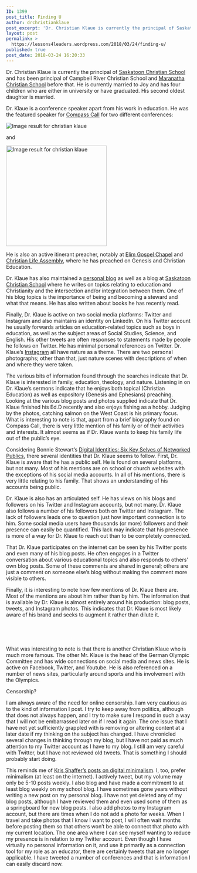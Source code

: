 ```yaml
---
ID: 1399
post_title: Finding U
author: drchristianklaue
post_excerpt: 'Dr. Christian Klaue is currently the principal of Saskatoon Christian School and has been principal of Campbell River Christian School and Maranatha Christian School before that. He is currently married to Joy and has four children who are either in university or have graduated. His second oldest daughter is married. Dr. Klaue is a conference &hellip; <a href="https://lessons4leaders.wordpress.com/2018/03/24/finding-u/">Continue reading <span>Finding U</span></a>'
layout: post
permalink: >
  https://lessons4leaders.wordpress.com/2018/03/24/finding-u/
published: true
post_date: 2018-03-24 16:20:33
---
```

Dr. Christian Klaue is currently the principal of <a href="http://www.saskatoonchristianschool.ca/about-us/leadership.cfm">Saskatoon Christian School</a> and has been principal of Campbell River Christian School and <a href="http://www.wlmcs.org/about.html">Maranatha Christian School</a> before that. He is currently married to Joy and has four children who are either in university or have graduated. His second oldest daughter is married.

Dr. Klaue is a conference speaker apart from his work in education. He was the featured speaker for <a href="http://www.compasscall.ca/">Compass Call</a> for two different conferences:

<img class="rg_ic rg_i" src="https://encrypted-tbn0.gstatic.com/images?q=tbn:ANd9GcQR8l4ylLm4gUgnMgJ6ny12pH6wmju0k3y2QcZ_AQVk4JUCU-4f" alt="Image result for christian klaue" />

and

<img class="irc_mi" src="https://i0.wp.com/www.compasscall.ca/wp-content/uploads/Issachar-2015-Image-e1441080050537.jpg" alt="Image result for christian klaue" width="274" height="274" />

He is also an active itinerant preacher, notably at <a href="http://www.elimgospelchapel.com/sermons.html">Elim Gospel Chapel</a> and <a href="https://www.clfcr.com/media?page=3&amp;speaker=0">Christian Life Assembly</a>, where he has preached on Genesis and Christian Education.

Dr. Klaue has also maintained a <a href="https://christianklaue1.wordpress.com/2018/03/05/thoughts-on-immooc-intro/">personal blog</a> as well as a blog at <a href="https://principalspondering.wordpress.com/about/">Saskatoon Christian School</a> where he writes on topics relating to education and Christianity and the intersection and/or integration between them. One of his blog topics is the importance of being and becoming a steward and what that means. He has also written about books he has recently read.

Finally, Dr. Klaue is active on two social media platforms: Twitter and Instagram and also maintains an identity on LinkedIn. On his Twitter account he usually forwards articles on education-related topics such as boys in education, as well as the subject areas of Social Studies, Science, and English. His other tweets are often responses to statements made by people he follows on Twitter. He has minimal personal references on Twitter. Dr. Klaue&#8217;s <a href="https://www.instagram.com/docklaue/">Instagram</a> all have nature as a theme. There are two personal photographs; other than that, just nature scenes with descriptions of when and where they were taken.

The various bits of information found through the searches indicate that Dr. Klaue is interested in family, education, theology, and nature. Listening in on Dr. Klaue&#8217;s sermons indicate that he enjoys both topical (Christian Education) as well as expository (Genesis and Ephesians) preaching. Looking at the various blog posts and photos supplied indicate that Dr. Klaue finished his Ed.D recently and also enjoys fishing as a hobby. Judging by the photos, catching salmon on the West Coast is his primary focus. What is interesting to note is that, apart from a brief biography found on Compass Call, there is very little mention of his family or of their activities and interests. It almost seems as if Dr. Klaue wants to keep his family life out of the public&#8217;s eye.

Considering Bonnie Stewart&#8217;s <a href="http://theory.cribchronicles.com/2012/05/06/digital-identities-six-key-selves/">Digital Identities: Six Key Selves of Networked Publics</a>, there several identities that Dr. Klaue seems to follow. First, Dr. Klaue is aware that he has a public self. He is found on several platforms, but not many. Most of his mentions are on school or church websites with the exceptions of his social media accounts. In all of his mentions, there is very little relating to his family. That shows an understanding of his accounts being public.

Dr. Klaue is also has an articulated self. He has views on his blogs and followers on his Twitter and Instagram accounts, but not many. Dr. Klaue also follows a number of his followers both on Twitter and Instagram. The lack of followers leads one to question just how important connection is to him. Some social media users have thousands (or more) followers and their presence can easily be quantified. This lack may indicate that his presence is more of a way for Dr. Klaue to reach out than to be completely connected.

That Dr. Klaue participates on the internet can be seen by his Twitter posts and even many of his blog posts. He often engages in a Twitter conversation about various educational topics and also responds to others&#8217; own blog posts. Some of these comments are shared in general; others are just a comment on someone else&#8217;s blog without making the comment more visible to others.

Finally, it is interesting to note how few mentions of Dr. Klaue there are. Most of the mentions are about him rather than by him. The information that is available by Dr. Klaue is almost entirely around his production: blog posts, tweets, and Instagram photos. This indicates that Dr. Klaue is most likely aware of his brand and seeks to augment it rather than dilute it.

&nbsp;

&nbsp;

What was interesting to note is that there is another Christian Klaue who is much more famous. The other Mr. Klaue is the head of the German Olympic Committee and has wide connections on social media and news sites. He is active on Facebook, Twitter, and Youtube. He is also referenced on a number of news sites, particularly around sports and his involvement with the Olympics.

Censorship?

I am always aware of the need for online censorship. I am very cautious as to the kind of information I post. I try to keep away from politics, although that does not always happen, and I try to make sure I respond in such a way that I will not be embarrassed later on if I read it again. The one issue that I have not yet sufficiently grappled with is removing or altering content at a later date if my thinking on the subject has changed. I have chronicled several changes in thinking through my blog, but I have not paid as much attention to my Twitter account as I have to my blog. I still am very careful with Twitter, but I have not reviewed old tweets. That is something I should probably start doing.

This reminds me of <a href="https://pushpullfork.com/tag/digital-minimalism/">Kris Shaffer&#8217;s posts on digital minimalism</a>. I, too, prefer minimalism (at least on the internet). I actively tweet, but my volume may only be 5-10 posts weekly. I also blog and have made a commitment to at least blog weekly on my school blog. I have sometimes gone years without writing a new post on my personal blog. I have not yet deleted any of my blog posts, although I have reviewed them and even used some of them as a springboard for new blog posts. I also add photos to my Instagram account, but there are times when I do not add a photo for weeks. When I travel and take photos that I know I want to post, I will often wait months before posting them so that others won&#8217;t be able to connect that photo with my current location. The one area where I can see myself wanting to reduce my presence is in relation to my Twitter account. Even though I have virtually no personal information on it, and use it primarily as a connection tool for my role as an educator, there are certainly tweets that are no longer applicable. I have tweeted a number of conferences and that is information I can easily discard now.

&nbsp;